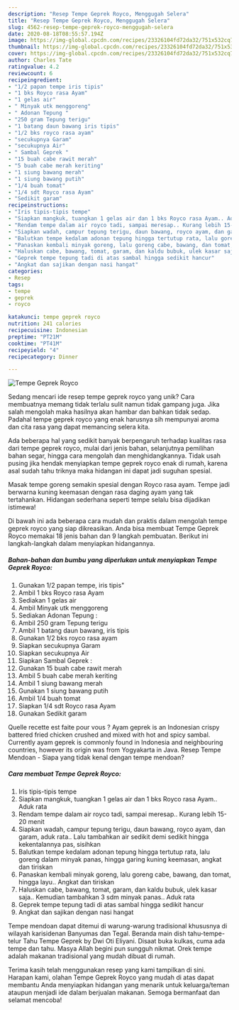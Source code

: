 ```yaml
---
description: "Resep Tempe Geprek Royco, Menggugah Selera"
title: "Resep Tempe Geprek Royco, Menggugah Selera"
slug: 4562-resep-tempe-geprek-royco-menggugah-selera
date: 2020-08-18T08:55:57.194Z
image: https://img-global.cpcdn.com/recipes/23326104fd72da32/751x532cq70/tempe-geprek-royco-foto-resep-utama.jpg
thumbnail: https://img-global.cpcdn.com/recipes/23326104fd72da32/751x532cq70/tempe-geprek-royco-foto-resep-utama.jpg
cover: https://img-global.cpcdn.com/recipes/23326104fd72da32/751x532cq70/tempe-geprek-royco-foto-resep-utama.jpg
author: Charles Tate
ratingvalue: 4.2
reviewcount: 6
recipeingredient:
- "1/2 papan tempe iris tipis"
- "1 bks Royco rasa Ayam"
- "1 gelas air"
- " Minyak utk menggoreng"
- " Adonan Tepung "
- "250 gram Tepung terigu"
- "1 batang daun bawang iris tipis"
- "1/2 bks royco rasa ayam"
- "secukupnya Garam"
- "secukupnya Air"
- " Sambal Geprek "
- "15 buah cabe rawit merah"
- "5 buah cabe merah keriting"
- "1 siung bawang merah"
- "1 siung bawang putih"
- "1/4 buah tomat"
- "1/4 sdt Royco rasa Ayam"
- "Sedikit garam"
recipeinstructions:
- "Iris tipis-tipis tempe"
- "Siapkan mangkuk, tuangkan 1 gelas air dan 1 bks Royco rasa Ayam.. Aduk rata"
- "Rendam tempe dalam air royco tadi, sampai meresap.. Kurang lebih 15-20 menit"
- "Siapkan wadah, campur tepung terigu, daun bawang, royco ayam, dan garam, aduk rata.. Lalu tambahkan air sedikit demi sedikit hingga kekentalannya pas, sisihkan"
- "Balutkan tempe kedalam adonan tepung hingga tertutup rata, lalu goreng dalam minyak panas, hingga garing kuning keemasan, angkat dan tiriskan"
- "Panaskan kembali minyak goreng, lalu goreng cabe, bawang, dan tomat, hingga layu.. Angkat dan tiriskan"
- "Haluskan cabe, bawang, tomat, garam, dan kaldu bubuk, ulek kasar saja.. Kemudian tambahkan 3 sdm minyak panas.. Aduk rata"
- "Geprek tempe tepung tadi di atas sambal hingga sedikit hancur"
- "Angkat dan sajikan dengan nasi hangat"
categories:
- Resep
tags:
- tempe
- geprek
- royco

katakunci: tempe geprek royco 
nutrition: 241 calories
recipecuisine: Indonesian
preptime: "PT21M"
cooktime: "PT41M"
recipeyield: "4"
recipecategory: Dinner

---
```



![Tempe Geprek Royco](https://img-global.cpcdn.com/recipes/23326104fd72da32/751x532cq70/tempe-geprek-royco-foto-resep-utama.jpg)

Sedang mencari ide resep tempe geprek royco yang unik? Cara membuatnya memang tidak terlalu sulit namun tidak gampang juga. Jika salah mengolah maka hasilnya akan hambar dan bahkan tidak sedap. Padahal tempe geprek royco yang enak harusnya sih mempunyai aroma dan cita rasa yang dapat memancing selera kita.

Ada beberapa hal yang sedikit banyak berpengaruh terhadap kualitas rasa dari tempe geprek royco, mulai dari jenis bahan, selanjutnya pemilihan bahan segar, hingga cara mengolah dan menghidangkannya. Tidak usah pusing jika hendak menyiapkan tempe geprek royco enak di rumah, karena asal sudah tahu triknya maka hidangan ini dapat jadi suguhan spesial.

Masak tempe goreng semakin spesial dengan Royco rasa ayam. Tempe jadi berwarna kuning keemasan dengan rasa daging ayam yang tak tertahankan. Hidangan sederhana seperti tempe selalu bisa dijadikan istimewa!


Di bawah ini ada beberapa cara mudah dan praktis dalam mengolah tempe geprek royco yang siap dikreasikan. Anda bisa membuat Tempe Geprek Royco memakai 18 jenis bahan dan 9 langkah pembuatan. Berikut ini langkah-langkah dalam menyiapkan hidangannya.

<!--inarticleads1-->

##### Bahan-bahan dan bumbu yang diperlukan untuk menyiapkan Tempe Geprek Royco:

1. Gunakan 1/2 papan tempe, iris tipis&#34;
1. Ambil 1 bks Royco rasa Ayam
1. Sediakan 1 gelas air
1. Ambil  Minyak utk menggoreng
1. Sediakan  Adonan Tepung :
1. Ambil 250 gram Tepung terigu
1. Ambil 1 batang daun bawang, iris tipis
1. Gunakan 1/2 bks royco rasa ayam
1. Siapkan secukupnya Garam
1. Siapkan secukupnya Air
1. Siapkan  Sambal Geprek :
1. Gunakan 15 buah cabe rawit merah
1. Ambil 5 buah cabe merah keriting
1. Ambil 1 siung bawang merah
1. Gunakan 1 siung bawang putih
1. Ambil 1/4 buah tomat
1. Siapkan 1/4 sdt Royco rasa Ayam
1. Gunakan Sedikit garam


Quelle recette est faite pour vous ? Ayam geprek is an Indonesian crispy battered fried chicken crushed and mixed with hot and spicy sambal. Currently ayam geprek is commonly found in Indonesia and neighbouring countries, however its origin was from Yogyakarta in Java. Resep Tempe Mendoan - Siapa yang tidak kenal dengan tempe mendoan? 

<!--inarticleads2-->

##### Cara membuat Tempe Geprek Royco:

1. Iris tipis-tipis tempe
1. Siapkan mangkuk, tuangkan 1 gelas air dan 1 bks Royco rasa Ayam.. Aduk rata
1. Rendam tempe dalam air royco tadi, sampai meresap.. Kurang lebih 15-20 menit
1. Siapkan wadah, campur tepung terigu, daun bawang, royco ayam, dan garam, aduk rata.. Lalu tambahkan air sedikit demi sedikit hingga kekentalannya pas, sisihkan
1. Balutkan tempe kedalam adonan tepung hingga tertutup rata, lalu goreng dalam minyak panas, hingga garing kuning keemasan, angkat dan tiriskan
1. Panaskan kembali minyak goreng, lalu goreng cabe, bawang, dan tomat, hingga layu.. Angkat dan tiriskan
1. Haluskan cabe, bawang, tomat, garam, dan kaldu bubuk, ulek kasar saja.. Kemudian tambahkan 3 sdm minyak panas.. Aduk rata
1. Geprek tempe tepung tadi di atas sambal hingga sedikit hancur
1. Angkat dan sajikan dengan nasi hangat


Tempe mendoan dapat ditemui di warung-warung tradisional khususnya di wilayah karisidenan Banyumas dan Tegal. Beranda main dish tahu-tempe-telur Tahu Tempe Geprek by Dwi Oti Eliyani. Disaat buka kulkas, cuma ada tempe dan tahu. Masya Allah begini pun sungguh nikmat. Orek tempe adalah makanan tradisional yang mudah dibuat di rumah. 

Terima kasih telah menggunakan resep yang kami tampilkan di sini. Harapan kami, olahan Tempe Geprek Royco yang mudah di atas dapat membantu Anda menyiapkan hidangan yang menarik untuk keluarga/teman ataupun menjadi ide dalam berjualan makanan. Semoga bermanfaat dan selamat mencoba!
